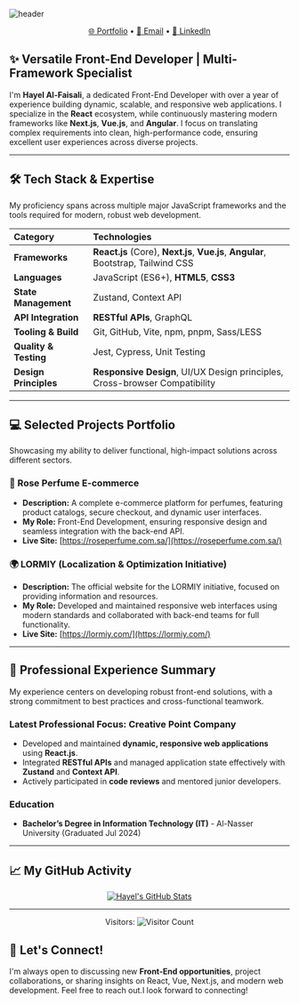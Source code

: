 ![header](https://capsule-render.vercel.app/api?type=soft&color=auto&height=200&section=header&text=HAYEL%20AL-FAISALI&fontSize=48&fontColor=ffffff)

<p align="center">
  <a href="https://codesfoliow.com/hayel" target="_blank">🌐 Portfolio</a> •
  <a href="mailto:hayelalfaisali1@gmail.com">📧 Email</a> •
  <a href="https://linkedin.com/in/your-linkedin-profile" target="_blank">🔗 LinkedIn</a>
</p>

## ✨ Versatile Front-End Developer | Multi-Framework Specialist

I'm **Hayel Al-Faisali**, a dedicated Front-End Developer with over a year of experience building dynamic, scalable, and responsive web applications. I specialize in the **React** ecosystem, while continuously mastering modern frameworks like **Next.js**, **Vue.js**, and **Angular**. I focus on translating complex requirements into clean, high-performance code, ensuring excellent user experiences across diverse projects.

---

## 🛠️ Tech Stack & Expertise

My proficiency spans across multiple major JavaScript frameworks and the tools required for modern, robust web development.

| Category | Technologies |
| :--- | :--- |
| **Frameworks** | **React.js** (Core), **Next.js**, **Vue.js**, **Angular**, Bootstrap, Tailwind CSS |
| **Languages** | JavaScript (ES6+), **HTML5**, **CSS3** |
| **State Management** | Zustand, Context API |
| **API Integration** | **RESTful APIs**, GraphQL |
| **Tooling & Build** | Git, GitHub, Vite, npm, pnpm, Sass/LESS |
| **Quality & Testing** | Jest, Cypress, Unit Testing |
| **Design Principles** | **Responsive Design**, UI/UX Design principles, Cross-browser Compatibility |

---

## 💻 Selected Projects Portfolio

Showcasing my ability to deliver functional, high-impact solutions across different sectors.

### 🌹 Rose Perfume E-commerce
* **Description:** A complete e-commerce platform for perfumes, featuring product catalogs, secure checkout, and dynamic user interfaces.
* **My Role:** Front-End Development, ensuring responsive design and seamless integration with the back-end API.
* **Live Site:** [https://roseperfume.com.sa/](https://roseperfume.com.sa/)

### 🌍 LORMIY (Localization & Optimization Initiative)
* **Description:** The official website for the LORMIY initiative, focused on providing information and resources.
* **My Role:** Developed and maintained responsive web interfaces using modern standards and collaborated with back-end teams for full functionality.
* **Live Site:** [https://lormiy.com/](https://lormiy.com/)

---

## 🚀 Professional Experience Summary

My experience centers on developing robust front-end solutions, with a strong commitment to best practices and cross-functional teamwork.

### Latest Professional Focus: Creative Point Company
* Developed and maintained **dynamic, responsive web applications** using **React.js**.
* Integrated **RESTful APIs** and managed application state effectively with **Zustand** and **Context API**.
* Actively participated in **code reviews** and mentored junior developers.

### Education
* **Bachelor’s Degree in Information Technology (IT)** - Al-Nasser University (Graduated Jul 2024)

---

## 📈 My GitHub Activity

<p align="center">
  <a href="https://github.com/Hayelalfaisali">
    <img src="https://github-readme-stats.vercel.app/api?username=Hayelalfaisali&show_icons=true&theme=buefy&hide_title=true&count_private=true&disable_animations=true&line_height=25&hide_border=true" alt="Hayel's GitHub Stats" />
  </a>
</p>

---

<p align="center"> 
  Visitors: <img src="https://profile-counter.glitch.me/Hayelalfaisali/count.svg" alt="Visitor Count" />
</p>

## 💬 Let's Connect!

I'm always open to discussing new **Front-End opportunities**, project collaborations, or sharing insights on React, Vue, Next.js, and modern web development. Feel free to reach out.I look forward to connecting!
